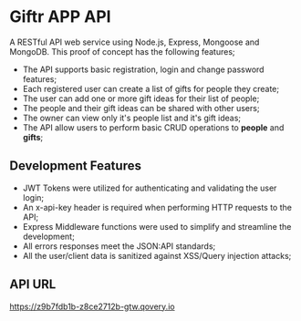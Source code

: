 # Giftr APP API

A RESTful API web service using Node.js, Express, Mongoose and MongoDB. This proof of concept has the following features;

* The API supports basic registration, login and change password features;
* Each registered user can create a list of gifts for people they create;
* The user can add one or more gift ideas for their list of people;
* The people and their gift ideas can be shared with other users;
* The owner can view only it's people list and it's gift ideas;
* The API allow users to perform basic CRUD operations to <b>people</b> and <b>gifts</b>;

## Development Features

* JWT Tokens were utilized for authenticating and validating the user login;
* An x-api-key header is required when performing HTTP requests to the API;
* Express Middleware functions were used to simplify and streamline the development;
* All errors responses meet the JSON:API standards;
* All the user/client data is sanitized against XSS/Query injection attacks;


## API URL
https://z9b7fdb1b-z8ce2712b-gtw.qovery.io
